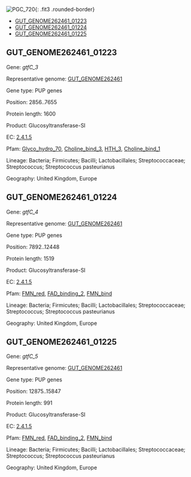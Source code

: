 ![PGC_720](../static/images/Clusters_figure/PGC_720.jpg){: .fit3 .rounded-border}

<ul id="myTab" class="nav nav-tabs">
  <li class="active">
        <a href="#tab1" data-toggle="tab">GUT_GENOME262461_01223</a>
  </li>
<li><a href="#tab2" data-toggle="tab">GUT_GENOME262461_01224</a></li>
<li><a href="#tab3" data-toggle="tab">GUT_GENOME262461_01225</a></li>
</ul>

<div id="myTabContent" class="tab-content">
  <div class="tab-pane fade in active" id="tab1">

<h2 id="GUT_GENOME262461_01223">GUT_GENOME262461_01223</h2>
<p>Gene: <em>gtfC_3</em>
<p>Representative genome: <a href="https://www.ebi.ac.uk/metagenomics/genomes/MGYG-HGUT-00246">GUT_GENOME262461</a></p>
<p>Gene type: PUP genes</p>
<p>Position: 2856..7655</p>
<p>Protein length: 1600</p>
<p>Product: Glucosyltransferase-SI</p>
<p>EC: <a href="https://www.brenda-enzymes.org/enzyme.php?ecno=2.4.1.5">2.4.1.5</a></p>
<p>Pfam: <a href="http://pfam.xfam.org/family/Glyco_hydro_70">Glyco_hydro_70</a>, <a href="http://pfam.xfam.org/family/Choline_bind_3">Choline_bind_3</a>, <a href="http://pfam.xfam.org/family/HTH_3">HTH_3</a>, <a href="http://pfam.xfam.org/family/Choline_bind_1">Choline_bind_1</a></p>
<p>Lineage: Bacteria; Firmicutes; Bacilli; Lactobacillales; Streptococcaceae; Streptococcus; Streptococcus pasteurianus</p>
<p>Geography: United Kingdom, Europe</p>
  </div>

  <div class="tab-pane fade" id="tab2">

<h2 id="GUT_GENOME262461_01224">GUT_GENOME262461_01224</h2>
<p>Gene: <em>gtfC_4</em></p>
<p>Representative genome: <a href="https://www.ebi.ac.uk/metagenomics/genomes/MGYG-HGUT-00246">GUT_GENOME262461</a></p>
<p>Gene type: PUP genes</p>
<p>Position: 7892..12448</p>
<p>Protein length: 1519</p>
<p>Product: Glucosyltransferase-SI</p>
<p>EC: <a href="https://www.brenda-enzymes.org/enzyme.php?ecno=2.4.1.5">2.4.1.5</a></p>
<p>Pfam: <a href="http://pfam.xfam.org/family/FMN_red">FMN_red</a>, <a href="http://pfam.xfam.org/family/FAD_binding_2">FAD_binding_2</a>, <a href="http://pfam.xfam.org/family/FMN_bind">FMN_bind</a></p>
<p>Lineage: Bacteria; Firmicutes; Bacilli; Lactobacillales; Streptococcaceae; Streptococcus; Streptococcus pasteurianus</p>
<p>Geography: United Kingdom, Europe</p>

  </div>
  <div class="tab-pane fade" id="tab3">

<h2 id="GUT_GENOME262461_01225">GUT_GENOME262461_01225</h2>
<p>Gene: <em>gtfC_5</em></p>
<p>Representative genome: <a href="https://www.ebi.ac.uk/metagenomics/genomes/MGYG-HGUT-00246">GUT_GENOME262461</a></p>
<p>Gene type: PUP genes</p>
<p>Position: 12875..15847</p>
<p>Protein length: 991</p>
<p>Product: Glucosyltransferase-SI</p>
<p>EC: <a href="https://www.brenda-enzymes.org/enzyme.php?ecno=2.4.1.5">2.4.1.5</a></p>
<p>Pfam: <a href="http://pfam.xfam.org/family/FMN_red">FMN_red</a>, <a href="http://pfam.xfam.org/family/FAD_binding_2">FAD_binding_2</a>, <a href="http://pfam.xfam.org/family/FMN_bind">FMN_bind</a></p>
<p>Lineage: Bacteria; Firmicutes; Bacilli; Lactobacillales; Streptococcaceae; Streptococcus; Streptococcus pasteurianus</p>
<p>Geography: United Kingdom, Europe</p>

  </div>
</div>
